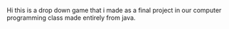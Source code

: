 Hi this is a drop down game that i made as a final project in our computer programming class made entirely from java.
